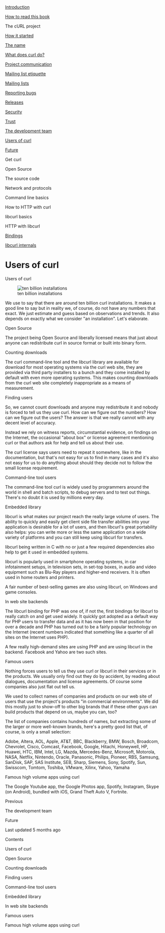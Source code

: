 <a href="../index.html" class="link-a079aa82--primary-53a25e66--logoLink-10d08504"></a>





<a href="../index.html" class="link-a079aa82--primary-53a25e66--logoLink-10d08504"></a>





<a href="../index.html" class="navButton-94f2579c--navButtonClickable-161b88ca"><span class="text-4505230f--UIH300-2063425d--textContentFamily-49a318e1--navButtonLabel-14a4968f">Introduction</span></a>

<a href="../how-to-read.html" class="navButton-94f2579c--navButtonClickable-161b88ca"><span class="text-4505230f--UIH300-2063425d--textContentFamily-49a318e1--navButtonLabel-14a4968f">How to read this book</span></a>

<span class="text-4505230f--UIH300-2063425d--textContentFamily-49a318e1--navButtonLabel-14a4968f">The cURL project</span>

<a href="started.html" class="navButton-94f2579c--pageItemWithChildrenNested-2c5d8183--navButtonClickable-161b88ca"><span class="text-4505230f--UIH300-2063425d--textContentFamily-49a318e1--navButtonLabel-14a4968f">How it started</span></a>

<a href="name.html" class="navButton-94f2579c--pageItemWithChildrenNested-2c5d8183--navButtonClickable-161b88ca"><span class="text-4505230f--UIH300-2063425d--textContentFamily-49a318e1--navButtonLabel-14a4968f">The name</span></a>

<a href="does.html" class="navButton-94f2579c--pageItemWithChildrenNested-2c5d8183--navButtonClickable-161b88ca"><span class="text-4505230f--UIH300-2063425d--textContentFamily-49a318e1--navButtonLabel-14a4968f">What does curl do?</span></a>

<a href="comm.html" class="navButton-94f2579c--pageItemWithChildrenNested-2c5d8183--navButtonClickable-161b88ca"><span class="text-4505230f--UIH300-2063425d--textContentFamily-49a318e1--navButtonLabel-14a4968f">Project communication</span></a>

<a href="etiquette.html" class="navButton-94f2579c--pageItemWithChildrenNested-2c5d8183--navButtonClickable-161b88ca"><span class="text-4505230f--UIH300-2063425d--textContentFamily-49a318e1--navButtonLabel-14a4968f">Mailing list etiquette</span></a>

<a href="maillists.html" class="navButton-94f2579c--pageItemWithChildrenNested-2c5d8183--navButtonClickable-161b88ca"><span class="text-4505230f--UIH300-2063425d--textContentFamily-49a318e1--navButtonLabel-14a4968f">Mailing lists</span></a>

<a href="bugs.html" class="navButton-94f2579c--pageItemWithChildrenNested-2c5d8183--navButtonClickable-161b88ca"><span class="text-4505230f--UIH300-2063425d--textContentFamily-49a318e1--navButtonLabel-14a4968f">Reporting bugs</span></a>

<a href="releases.html" class="navButton-94f2579c--pageItemWithChildrenNested-2c5d8183--navButtonClickable-161b88ca"><span class="text-4505230f--UIH300-2063425d--textContentFamily-49a318e1--navButtonLabel-14a4968f">Releases</span></a>

<a href="security.html" class="navButton-94f2579c--pageItemWithChildrenNested-2c5d8183--navButtonClickable-161b88ca"><span class="text-4505230f--UIH300-2063425d--textContentFamily-49a318e1--navButtonLabel-14a4968f">Security</span></a>

<a href="trust.html" class="navButton-94f2579c--pageItemWithChildrenNested-2c5d8183--navButtonClickable-161b88ca"><span class="text-4505230f--UIH300-2063425d--textContentFamily-49a318e1--navButtonLabel-14a4968f">Trust</span></a>

<a href="devteam.html" class="navButton-94f2579c--pageItemWithChildrenNested-2c5d8183--navButtonClickable-161b88ca"><span class="text-4505230f--UIH300-2063425d--textContentFamily-49a318e1--navButtonLabel-14a4968f">The development team</span></a>

<a href="users.html" class="navButton-94f2579c--pageItemWithChildrenNested-2c5d8183--navButtonClickable-161b88ca--navButtonOpened-6a88552e"><span class="text-4505230f--UIH300-2063425d--textContentFamily-49a318e1--navButtonLabel-14a4968f">Users of curl</span></a>

<a href="future.html" class="navButton-94f2579c--pageItemWithChildrenNested-2c5d8183--navButtonClickable-161b88ca"><span class="text-4505230f--UIH300-2063425d--textContentFamily-49a318e1--navButtonLabel-14a4968f">Future</span></a>

<span class="text-4505230f--UIH300-2063425d--textContentFamily-49a318e1--navButtonLabel-14a4968f">Get curl</span>

<span class="text-4505230f--UIH300-2063425d--textContentFamily-49a318e1--navButtonLabel-14a4968f">Open Source</span>

<span class="text-4505230f--UIH300-2063425d--textContentFamily-49a318e1--navButtonLabel-14a4968f">The source code</span>

<span class="text-4505230f--UIH300-2063425d--textContentFamily-49a318e1--navButtonLabel-14a4968f">Network and protocols</span>

<span class="text-4505230f--UIH300-2063425d--textContentFamily-49a318e1--navButtonLabel-14a4968f">Command line basics</span>



<span class="text-4505230f--UIH300-2063425d--textContentFamily-49a318e1--navButtonLabel-14a4968f">How to HTTP with curl</span>

<span class="text-4505230f--UIH300-2063425d--textContentFamily-49a318e1--navButtonLabel-14a4968f">libcurl basics</span>

<span class="text-4505230f--UIH300-2063425d--textContentFamily-49a318e1--navButtonLabel-14a4968f">HTTP with libcurl</span>

<a href="../bindings.html" class="navButton-94f2579c--navButtonClickable-161b88ca"><span class="text-4505230f--UIH300-2063425d--textContentFamily-49a318e1--navButtonLabel-14a4968f">Bindings</span></a>

<a href="../internals.html" class="navButton-94f2579c--navButtonClickable-161b88ca"><span class="text-4505230f--UIH300-2063425d--textContentFamily-49a318e1--navButtonLabel-14a4968f">libcurl internals</span></a>

<a href="../bookindex.html" class="navButton-94f2579c--navButtonClickable-161b88ca"><span class="text-4505230f--UIH300-2063425d--textContentFamily-49a318e1--navButtonLabel-14a4968f"></span></a>





# <span class="text-4505230f--DisplayH900-bfb998fa--textContentFamily-49a318e1">Users of curl</span>

<span class="text-4505230f--UIH300-2063425d--textUIFamily-5ebd8e40--text-8ee2c8b2"></span>

<span class="text-4505230f--UIH300-2063425d--textUIFamily-5ebd8e40--text-8ee2c8b2"></span>

<span class="text-4505230f--HeadingH700-04e1a2a3--textContentFamily-49a318e1"><span data-key="79324aeded114097a9cd40692747087c"><span data-offset-key="79324aeded114097a9cd40692747087c:0">Users of curl</span></span></span>

<figure><img src="https://gblobscdn.gitbook.com/assets%2F-LvW30LMWx5oHe1_SY3L%2Fsync%2F8ca71474e925608932e41038d94fa0470500f3e7.jpg?alt=media" alt="ten billion installations" class="image-52799b3c" /><figcaption><span class="text-4505230f--TextH400-3033861f--textContentFamily-49a318e1" style="max-width:100%">ten billion installations</span></figcaption></figure>

<span class="text-4505230f--TextH400-3033861f--textContentFamily-49a318e1"><span data-key="071e61a98bff4f01bd97dc53ef8e97da"><span data-offset-key="071e61a98bff4f01bd97dc53ef8e97da:0">We use to say that there are around ten billion curl installations. It makes a good line to say but in reality we, of course, do not have any numbers that exact. We just estimate and guess based on observations and trends. It also depends on exactly what we consider "an installation". Let's elaborate.</span></span></span>

<span class="text-4505230f--HeadingH600-23f228db--textContentFamily-49a318e1"><span data-key="b57e9e3c019c4b518e0b514e6ff0cdf1"><span data-offset-key="b57e9e3c019c4b518e0b514e6ff0cdf1:0">Open Source</span></span></span>

<span class="text-4505230f--TextH400-3033861f--textContentFamily-49a318e1"><span data-key="24ebbc3959d94c259b301d9e49cf2607"><span data-offset-key="24ebbc3959d94c259b301d9e49cf2607:0">The project being Open Source and liberally licensed means that just about anyone can redistribute curl in source format or built into binary form.</span></span></span>

<span class="text-4505230f--HeadingH600-23f228db--textContentFamily-49a318e1"><span data-key="e14fec136bb8418bb751fece4c23b5e0"><span data-offset-key="e14fec136bb8418bb751fece4c23b5e0:0">Counting downloads</span></span></span>

<span class="text-4505230f--TextH400-3033861f--textContentFamily-49a318e1"><span data-key="e56365ec973940c38396c7b758a86935"><span data-offset-key="e56365ec973940c38396c7b758a86935:0">The curl command-line tool and the libcurl library are available for download for most operating systems via the curl web site, they are provided via third party installers to a bunch and they come installed by default with even more operating systems. This makes counting downloads from the curl web site completely inappropriate as a means of measurement.</span></span></span>

<span class="text-4505230f--HeadingH600-23f228db--textContentFamily-49a318e1"><span data-key="2c25f5cdf5ce4d1ca6804e72322cc613"><span data-offset-key="2c25f5cdf5ce4d1ca6804e72322cc613:0">Finding users</span></span></span>

<span class="text-4505230f--TextH400-3033861f--textContentFamily-49a318e1"><span data-key="2e2a70d5ced74f629bdc8fca0736699d"><span data-offset-key="2e2a70d5ced74f629bdc8fca0736699d:0">So, we cannot count downloads and anyone may redistribute it and nobody is forced to tell us they use curl. How can we figure out the numbers? How can we figure out the users? The answer is that we really cannot with any decent level of accuracy.</span></span></span>

<span class="text-4505230f--TextH400-3033861f--textContentFamily-49a318e1"><span data-key="0cd3c2372bee48ae9427ee8db5961473"><span data-offset-key="0cd3c2372bee48ae9427ee8db5961473:0">Instead we rely on witness reports, circumstantial evidence, on findings on the Internet, the occasional "about box" or license agreement mentioning curl or that authors ask for help and tell us about their use.</span></span></span>

<span class="text-4505230f--TextH400-3033861f--textContentFamily-49a318e1"><span data-key="df376df7328c4849b3e4c19a6c47c5c1"><span data-offset-key="df376df7328c4849b3e4c19a6c47c5c1:0">The curl license says users need to repeat it somewhere, like in the documentation, but that's not easy for us to find in many cases and it's also not easy for us to do anything about should they decide not to follow the small license requirement.</span></span></span>

<span class="text-4505230f--HeadingH600-23f228db--textContentFamily-49a318e1"><span data-key="4c8d5308af344b60a0b428451f877c49"><span data-offset-key="4c8d5308af344b60a0b428451f877c49:0">Command-line tool users</span></span></span>

<span class="text-4505230f--TextH400-3033861f--textContentFamily-49a318e1"><span data-key="d4de810ab25f42e59fc355db1ddc404b"><span data-offset-key="d4de810ab25f42e59fc355db1ddc404b:0">The command-line tool curl is widely used by programmers around the world in shell and batch scripts, to debug servers and to test out things. There's no doubt it is used by millions every day.</span></span></span>

<span class="text-4505230f--HeadingH600-23f228db--textContentFamily-49a318e1"><span data-key="0dfe9e4f29724125b9aa766890141a73"><span data-offset-key="0dfe9e4f29724125b9aa766890141a73:0">Embedded library</span></span></span>

<span class="text-4505230f--TextH400-3033861f--textContentFamily-49a318e1"><span data-key="f2580d8dd58f4a22aa05e43b7a94f3f6"><span data-offset-key="f2580d8dd58f4a22aa05e43b7a94f3f6:0">libcurl is what makes our project reach the really large volume of users. The ability to quickly and easily get client side file transfer abilities into your application is desirable for a lot of users, and then libcurl's great portability also helps: you can write more or less the same application on a wide variety of platforms and you can still keep using libcurl for transfers.</span></span></span>

<span class="text-4505230f--TextH400-3033861f--textContentFamily-49a318e1"><span data-key="1447dcfb227d4d7894f8b2983a393c32"><span data-offset-key="1447dcfb227d4d7894f8b2983a393c32:0">libcurl being written in C with no or just a few required dependencies also help to get it used in embedded systems.</span></span></span>

<span class="text-4505230f--TextH400-3033861f--textContentFamily-49a318e1"><span data-key="4de93f59370f4c8892ff123c83b7812f"><span data-offset-key="4de93f59370f4c8892ff123c83b7812f:0">libcurl is popularly used in smartphone operating systems, in car infotainment setups, in television sets, in set-top boxes, in audio and video equipment such as Blu-Ray players and higher-end receivers. It is often used in home routers and printers.</span></span></span>

<span class="text-4505230f--TextH400-3033861f--textContentFamily-49a318e1"><span data-key="f43cf79fa94f436fb132c397444c6cad"><span data-offset-key="f43cf79fa94f436fb132c397444c6cad:0">A fair number of best-selling games are also using libcurl, on Windows and game consoles.</span></span></span>

<span class="text-4505230f--HeadingH600-23f228db--textContentFamily-49a318e1"><span data-key="3b1cef7ef7d4431b9919f81f9e212a7d"><span data-offset-key="3b1cef7ef7d4431b9919f81f9e212a7d:0">In web site backends</span></span></span>

<span class="text-4505230f--TextH400-3033861f--textContentFamily-49a318e1"><span data-key="911ce4f1c0f94c328a65fcf0fb31711f"><span data-offset-key="911ce4f1c0f94c328a65fcf0fb31711f:0">The libcurl binding for PHP was one of, if not the, first bindings for libcurl to really catch on and get used widely. It quickly got adopted as a default way for PHP users to transfer data and as it has now been in that position for over a decade and PHP has turned out to be a fairly popular technology on the Internet (recent numbers indicated that something like a quarter of all sites on the Internet uses PHP).</span></span></span>

<span class="text-4505230f--TextH400-3033861f--textContentFamily-49a318e1"><span data-key="63c8c06209324ac18c0c9d990575fd46"><span data-offset-key="63c8c06209324ac18c0c9d990575fd46:0">A few really high-demand sites are using PHP and are using libcurl in the backend. Facebook and Yahoo are two such sites.</span></span></span>

<span class="text-4505230f--HeadingH700-04e1a2a3--textContentFamily-49a318e1"><span data-key="1b526e1ce5484f508d1d64daf741a661"><span data-offset-key="1b526e1ce5484f508d1d64daf741a661:0">Famous users</span></span></span>

<span class="text-4505230f--TextH400-3033861f--textContentFamily-49a318e1"><span data-key="cf053649dec74242a0538b80cc6af68c"><span data-offset-key="cf053649dec74242a0538b80cc6af68c:0">Nothing forces users to tell us they use curl or libcurl in their services or in the products. We usually only find out they do by accident, by reading about dialogues, documentation and license agreements. Of course some companies also just flat out tell us.</span></span></span>

<span class="text-4505230f--TextH400-3033861f--textContentFamily-49a318e1"><span data-key="157f4a830d394951a550c1d955a2a133"><span data-offset-key="157f4a830d394951a550c1d955a2a133:0">We used to collect names of companies and products on our web site of users that use the project's products "in commercial environments". We did this mostly just to show-off to other big brands that if these other guys can build products that depend on us, maybe you can, too?</span></span></span>

<span class="text-4505230f--TextH400-3033861f--textContentFamily-49a318e1"><span data-key="f7df598ad830450ba1df309c9b4a9161"><span data-offset-key="f7df598ad830450ba1df309c9b4a9161:0">The list of companies contains hundreds of names, but extracting some of the larger or more well-known brands, here's a pretty good list that, of course, is only a small selection:</span></span></span>

<span class="text-4505230f--TextH400-3033861f--textContentFamily-49a318e1"><span data-key="6d1959607a8a48509688bd68c73acf49"><span data-offset-key="6d1959607a8a48509688bd68c73acf49:0">Adobe, Altera, AOL, Apple, AT&T, BBC, Blackberry, BMW, Bosch, Broadcom, Chevrolet, Cisco, Comcast, Facebook, Google, Hitachi, Honeywell, HP, Huawei, HTC, IBM, Intel, LG, Mazda, Mercedes-Benz, Microsoft, Motorola, NASA, Netflix, Nintendo, Oracle, Panasonic, Philips, Pioneer, RBS, Samsung, SanDisk, SAP, SAS Institute, SEB, Sharp, Siemens, Sony, Spotify, Sun, Swisscom, Tomtom, Toshiba, VMware, Xilinx, Yahoo, Yamaha</span></span></span>

<span class="text-4505230f--HeadingH700-04e1a2a3--textContentFamily-49a318e1"><span data-key="32647c12bafa4bc79c76739f6f5946a0"><span data-offset-key="32647c12bafa4bc79c76739f6f5946a0:0">Famous high volume apps using curl</span></span></span>

<span class="text-4505230f--TextH400-3033861f--textContentFamily-49a318e1"><span data-key="debf271d443e4909843cfa0672aad53e"><span data-offset-key="debf271d443e4909843cfa0672aad53e:0">The Google Youtube app, the Google Photos app, Spotify, Instagram, Skype (on Android), bundled with iOS, Grand Theft Auto V, Fortnite.</span></span></span>

<a href="devteam.html" class="reset-3c756112--card-6570f064--whiteCard-fff091a4--cardPrevious-56a5e674"></a>

<span class="text-4505230f--TextH200-a3425406--textContentFamily-49a318e1">Previous</span>

<span class="text-4505230f--UIH400-4e41e82a--textContentFamily-49a318e1">The development team</span>

<a href="future.html" class="reset-3c756112--card-6570f064--whiteCard-fff091a4--cardNext-19241c42"></a>


<span class="text-4505230f--UIH400-4e41e82a--textContentFamily-49a318e1">Future</span>



<span class="text-4505230f--TextH200-a3425406--textContentFamily-49a318e1">Last updated 5 months ago</span>



<span class="text-4505230f--InfoH100-1e92e1d1--textContentFamily-49a318e1">Contents</span>

<a href="users.html#users-of-curl" class="reset-3c756112--menuItem-aa02f6ec--menuItemLight-757d5235--menuItemInline-173bdf97--pageTocItem-f4427024"></a>

<span class="text-4505230f--UIH300-2063425d--textContentFamily-49a318e1"><span class="text-4505230f--UIH200-50ead35f--textContentFamily-49a318e1">Users of curl</span></span>

<a href="users.html#open-source" class="reset-3c756112--menuItem-aa02f6ec--menuItemLight-757d5235--menuItemInline-173bdf97--pageTocItem-f4427024"></a>

<span class="text-4505230f--UIH300-2063425d--textContentFamily-49a318e1"><span class="text-4505230f--UIH200-50ead35f--textContentFamily-49a318e1--pageTocLinkH2-2294976c">Open Source</span></span>

<a href="users.html#counting-downloads" class="reset-3c756112--menuItem-aa02f6ec--menuItemLight-757d5235--menuItemInline-173bdf97--pageTocItem-f4427024"></a>

<span class="text-4505230f--UIH300-2063425d--textContentFamily-49a318e1"><span class="text-4505230f--UIH200-50ead35f--textContentFamily-49a318e1--pageTocLinkH2-2294976c">Counting downloads</span></span>

<a href="users.html#finding-users" class="reset-3c756112--menuItem-aa02f6ec--menuItemLight-757d5235--menuItemInline-173bdf97--pageTocItem-f4427024"></a>

<span class="text-4505230f--UIH300-2063425d--textContentFamily-49a318e1"><span class="text-4505230f--UIH200-50ead35f--textContentFamily-49a318e1--pageTocLinkH2-2294976c">Finding users</span></span>

<a href="users.html#command-line-tool-users" class="reset-3c756112--menuItem-aa02f6ec--menuItemLight-757d5235--menuItemInline-173bdf97--pageTocItem-f4427024"></a>

<span class="text-4505230f--UIH300-2063425d--textContentFamily-49a318e1"><span class="text-4505230f--UIH200-50ead35f--textContentFamily-49a318e1--pageTocLinkH2-2294976c">Command-line tool users</span></span>

<a href="users.html#embedded-library" class="reset-3c756112--menuItem-aa02f6ec--menuItemLight-757d5235--menuItemInline-173bdf97--pageTocItem-f4427024"></a>

<span class="text-4505230f--UIH300-2063425d--textContentFamily-49a318e1"><span class="text-4505230f--UIH200-50ead35f--textContentFamily-49a318e1--pageTocLinkH2-2294976c">Embedded library</span></span>

<a href="users.html#in-web-site-backends" class="reset-3c756112--menuItem-aa02f6ec--menuItemLight-757d5235--menuItemInline-173bdf97--pageTocItem-f4427024"></a>

<span class="text-4505230f--UIH300-2063425d--textContentFamily-49a318e1"><span class="text-4505230f--UIH200-50ead35f--textContentFamily-49a318e1--pageTocLinkH2-2294976c">In web site backends</span></span>

<a href="users.html#famous-users" class="reset-3c756112--menuItem-aa02f6ec--menuItemLight-757d5235--menuItemInline-173bdf97--pageTocItem-f4427024"></a>

<span class="text-4505230f--UIH300-2063425d--textContentFamily-49a318e1"><span class="text-4505230f--UIH200-50ead35f--textContentFamily-49a318e1">Famous users</span></span>

<a href="users.html#famous-high-volume-apps-using-curl" class="reset-3c756112--menuItem-aa02f6ec--menuItemLight-757d5235--menuItemInline-173bdf97--pageTocItem-f4427024"></a>

<span class="text-4505230f--UIH300-2063425d--textContentFamily-49a318e1"><span class="text-4505230f--UIH200-50ead35f--textContentFamily-49a318e1">Famous high volume apps using curl</span></span>
